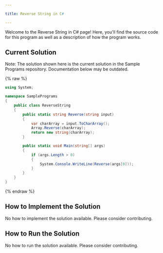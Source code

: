 ```yaml
---

title: Reverse String in C#

---
```


Welcome to the Reverse String in C# page! Here, you'll find the source code for this program as well as a description of how the program works.

## Current Solution

Note: The solution shown here is the current solution in the Sample Programs repository. Documentation below may be outdated.

{% raw %}

```C#
using System;

namespace SamplePrograms
{
    public class ReverseString
    {
        public static string Reverse(string input)
        {
            var charArray = input.ToCharArray();
            Array.Reverse(charArray);
            return new string(charArray);
        }

        public static void Main(string[] args)
        {
            if (args.Length > 0)
            {
                System.Console.WriteLine(Reverse(args[0]));
            }
        }
    }
}

```

{% endraw %}

## How to Implement the Solution

No how to implement the solution available. Please consider contributing.

## How to Run the Solution

No how to run the solution available. Please consider contributing.